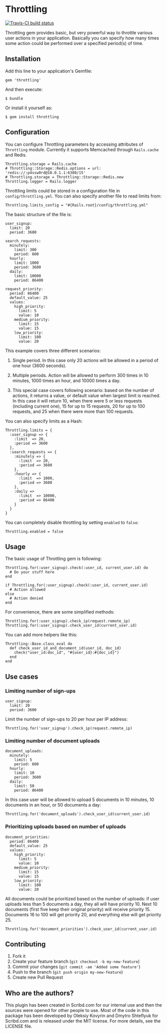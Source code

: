 # Throttling

[![Travis-CI build status](https://secure.travis-ci.org/kpumuk/throttling.png)](http://travis-ci.org/kpumuk/throttling)

Throttling gem provides basic, but very powerful way to throttle various user actions in your application. Basically you can specify how many times some action could be performed over a specified period(s) of time.

## Installation

Add this line to your application's Gemfile:

    gem 'throttling'

And then execute:

    $ bundle

Or install it yourself as:

    $ gem install throttling

## Configuration

You can configure Throttling parameters by accessing attributes of `Throttling` module. Currently it supports Memcached through `Rails.cache` and Redis.

    Throttling.storage = Rails.cache
    # Throttling::Storage::Redis.options = url: 'redis://:p4ssw0rd@10.0.1.1:6380/15'
    # Throttling.storage = Throttling::Storage::Redis.new
    Throttling.logger = Rails.logger

Throttling limits could be stored in a configuration file in `config/throttling.yml`. You can also specify another file to read limits from:

    Throttling.limits_config = "#{Rails.root}/config/throttling.yml"

The basic structure of the file is:

    user_signup:
      limit: 20
      period: 3600

    search_requests:
      minutely:
        limit: 300
        period: 600
      hourly:
        limit: 1000
        period: 3600
      daily:
        limit: 10000
        period: 86400

    request_priority:
      period: 86400
      default_value: 25
      values:
        high_priority:
          limit: 5
          value: 10
        medium_priority:
          limit: 15
          value: 15
        low_priority:
          limit: 100
          value: 20

This example covers three different scenarios:

1. Single period. In this case only 20 actions will be allowed in a period of
   one hour (3600 seconds).

2. Multiple periods. Action will be allowed to perform 300 times in 10 minutes,
   1000 times an hour, and 10000 times a day.

3. This special case covers following scenario: based on the number of actions,
   it returns a value, or default value when largest limit is reached. In this
   case it will return 10, when there were 5 or less requests (including current one),
   15 for up to 15 requests, 20 for up to 100 requests, and 25 when there were
   more than 100 requests.

You can also specify limits as a Hash:

    Throttling.limits = {
      :user_signup => {
        :limit  => 20,
        :period => 3600
      },
      :search_requests => {
        :minutely => {
          :limit  => 20,
          :period => 3600
        },
        :hourly => {
          :limit  => 1000,
          :period => 3600
        },
        :daily =>
          :limit  => 10000,
          :period => 86400
        }
      }
    }

You can completely disable throttling by setting `enabled` to `false`:

    Throttling.enabled = false

## Usage

The basic usage of Throttling gem is following:

    Throttling.for(:user_signup).check(:user_id, current_user.id) do
      # Do your stuff here
    end

    if Throttling.for(:user_signup).check(:user_id, current_user.id)
      # Action allowed
    else
      # Action denied
    end

For convenience, there are some simplified methods:

    Throttling.for(:user_signup).check_ip(request.remote_ip)
    Throttling.for(:user_signup).check_user_id(current_user.id)

You can add more helpers like this:

    Throttling::Base.class_eval do
      def check_user_id_and_document_id(user_id, doc_id)
        check("user_id:doc_id", "#{user_id}:#{doc_id}")
      end
    end

## Use cases

### Limiting number of sign-ups

    user_signup:
      limit: 20
      period: 3600

Limit the number of sign-ups to 20 per hour per IP address:

    Throttling.for('user_signup').check_ip(request.remote_ip)

### Limiting number of document uploads

    document_uploads:
      minutely:
        limit: 5
        period: 600
      hourly:
        limit: 10
        period: 3600
      daily:
        limit: 50
        period: 86400

In this case user will be allowed to upload 5 documents in 10 minutes, 10 documents
in an hour, or 50 documents a day:

    Throttling.for('document_uploads').check_user_id(current_user.id)

### Prioritizing uploads based on number of uploads

    document_priorities:
      period: 86400
      default_value: 25
      values:
        high_priority:
          limit: 5
          value: 10
        medium_priority:
          limit: 15
          value: 15
        low_priority:
          limit: 100
          value: 20

All documents could be prioritized based on the number of uploads: if user uploads
less than 5 documents a day, they all will have priority 10. Next 10 documents
(first five keep their original priority) will receive priority 15. Documents
16 to 100 will get priority 20, and everything else will get priority 25.

    Throttling.for('document_priorities').check_user_id(current_user.id)

## Contributing

1. Fork it
2. Create your feature branch (`git checkout -b my-new-feature`)
3. Commit your changes (`git commit -am 'Added some feature'`)
4. Push to the branch (`git push origin my-new-feature`)
5. Create new Pull Request

## Who are the authors?

This plugin has been created in Scribd.com for our internal use and then the sources were opened for other people to use. Most of the code in this package has been developed by Oleksiy Kovyrin and Dmytro Shteflyuk for Scribd.com and is released under the MIT license. For more details, see the LICENSE file.
